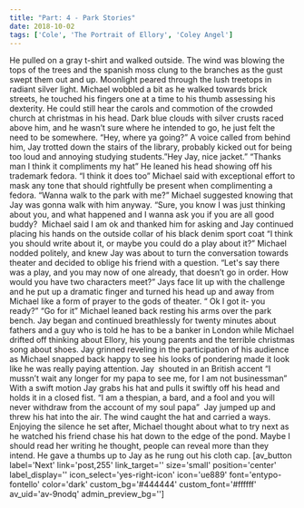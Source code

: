 ```yaml
---
title: "Part: 4 - Park Stories"
date: 2018-10-02
tags: ['Cole', 'The Portrait of Ellory', 'Coley Angel']
---
```


He pulled on a gray t-shirt and walked outside. The wind was blowing the tops of the trees and the spanish moss clung to the branches as the gust swept them out and up. Moonlight peared through the lush treetops in radiant silver light. Michael wobbled a bit as he walked towards brick streets, he touched his fingers one at a time to his thumb assessing his dexterity. He could still hear the carols and commotion of the crowded church at christmas in his head. Dark blue clouds with silver crusts raced above him, and he wasn’t sure where he intended to go, he just felt the need to be somewhere. “Hey, where ya going?” A voice called from behind him, Jay trotted down the stairs of the library, probably kicked out for being too loud and annoying studying students.”Hey Jay, nice jacket.” “Thanks man I think it compliments my hat” He leaned his head showing off his trademark fedora. “I think it does too” Michael said with exceptional effort to mask any tone that should rightfully be present when complimenting a fedora. “Wanna walk to the park with me?” Michael suggested knowing that Jay was gonna walk with him anyway. “Sure, you know I was just thinking about you, and what happened and I wanna ask you if you are all good buddy?  Michael said I am ok and thanked him for asking and Jay continued placing his hands on the outside collar of his black denim sport coat “I think you should write about it, or maybe you could do a play about it?” Michael nodded politely, and knew Jay was about to turn the conversation towards theater and decided to oblige his friend with a question. “Let's say there was a play, and you may now of one already, that doesn’t go in order. How would you have two characters meet?” Jays face lit up with the challenge and he put up a dramatic finger and turned his head up and away from Michael like a form of prayer to the gods of theater. “ Ok I got it- you ready?” “Go for it” Michael leaned back resting his arms over the park bench. Jay began and continued breathlessly for twenty minutes about fathers and a guy who is told he has to be a banker in London while Michael drifted off thinking about Ellory, his young parents and the terrible christmas song about shoes. Jay grinned reveling in the participation of his audience as Michael snapped back happy to see his looks of pondering made it look like he was really paying attention. Jay  shouted in an British accent “I mussn’t wait any longer for my papa to see me, for I am not businessman” With a swift motion Jay grabs his hat and pulls it swiftly off his head and holds it in a closed fist. “I am a thespian, a bard, and a fool and you will never withdraw from the account of my soul papa”  Jay jumped up and threw his hat into the air. The wind caught the hat and carried a ways. Enjoying the silence he set after, Michael thought about what to try next as he watched his friend chase his hat down to the edge of the pond. Maybe I should read her writing he thought, people can reveal more than they intend. He gave a thumbs up to Jay as he rung out his cloth cap. [av_button label='Next' link='post,255' link_target='' size='small' position='center' label_display='' icon_select='yes-right-icon' icon='ue889' font='entypo-fontello' color='dark' custom_bg='#444444' custom_font='#ffffff' av_uid='av-9nodq' admin_preview_bg='']
